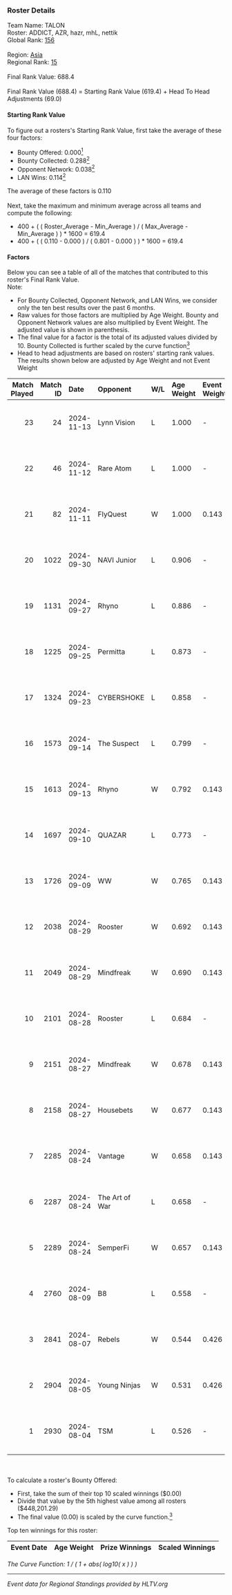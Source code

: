 ### Roster Details<br />
Team Name: TALON<br />
Roster: ADDICT, AZR, hazr, mhL, nettik<br />
Global Rank: [156](../../standings_global_2024_11_13.md)<br />
<br />
Region: [Asia]( ../../standings_asia_2024_11_13.md)<br />
Regional Rank: [15]( ../../standings_asia_2024_11_13.md)<br />
<br />
Final Rank Value:  688.4<br />
<br />
Final Rank Value (688.4) = Starting Rank Value (619.4) + Head To Head Adjustments (69.0)<br />

#### Starting Rank Value<br />
To figure out a rosters's Starting Rank Value, first take the average of these four factors:<br />
- Bounty Offered: 0.000[<sup>1</sup>](#table2)
- Bounty Collected: 0.288[<sup>2</sup>](#table1)
- Opponent Network: 0.038[<sup>2</sup>](#table1)
- LAN Wins: 0.114[<sup>2</sup>](#table1)

The average of these factors is 0.110<br />
<br />
Next, take the maximum and minimum average across all teams and compute the following:<br />
- 400 + ( ( Roster_Average - Min_Average ) / ( Max_Average - Min_Average ) ) * 1600 = 619.4
- 400 + ( ( 0.110 - 0.000 ) / ( 0.801 - 0.000 ) ) * 1600 = 619.4


#### Factors<br />
Below you can see a table of all of the matches that contributed to this roster's Final Rank Value.<br />
Note:<br />

- For Bounty Collected, Opponent Network, and LAN Wins, we consider only the ten best results over the past 6 months.
- Raw values for those factors are multiplied by Age Weight. Bounty and Opponent Network values are also multiplied by Event Weight. The adjusted value is shown in parenthesis.
- The final value for a factor is the total of its adjusted values divided by 10. Bounty Collected is further scaled by the curve function[<sup>3</sup>](#curveFunction)
- Head to head adjustments are based on rosters' starting rank values. The results shown below are adjusted by Age Weight and not Event Weight
<span id="table1"></span><br />


| Match Played | Match ID | Date       | Opponent       | W/L | Age Weight | Event Weight | Bounty Collected | Opponent Network | LAN Wins  | H2H Adj. | Roster                         |
| -: | -: | :- | :- | :- | :- | :- | :- | :- | :- | -: | :- |
|           23 |       24 | 2024-11-13 | Lynn Vision    | L   | 1.000      | -            | -                | -                | -         |    -4.90 | ADDICT, AZR, hazr, mhL, nettik |
|           22 |       46 | 2024-11-12 | Rare Atom      | L   | 1.000      | -            | -                | -                | -         |    -6.41 | ADDICT, AZR, hazr, mhL, nettik |
|           21 |       82 | 2024-11-11 | FlyQuest       | W   | 1.000      | 0.143        | 0.141 (0.020)    | 0.487 (0.070)    | 1 (1.000) |    30.91 | ADDICT, AZR, hazr, mhL, nettik |
|           20 |     1022 | 2024-09-30 | NAVI Junior    | L   | 0.906      | -            | -                | -                | -         |    -3.02 | ADDICT, AZR, hazr, mhL, nettik |
|           19 |     1131 | 2024-09-27 | Rhyno          | L   | 0.886      | -            | -                | -                | -         |    -8.96 | ADDICT, AZR, hazr, mhL, nettik |
|           18 |     1225 | 2024-09-25 | Permitta       | L   | 0.873      | -            | -                | -                | -         |    -4.89 | ADDICT, AZR, hazr, mhL, nettik |
|           17 |     1324 | 2024-09-23 | CYBERSHOKE     | L   | 0.858      | -            | -                | -                | -         |    -4.44 | ADDICT, AZR, hazr, mhL, nettik |
|           16 |     1573 | 2024-09-14 | The Suspect    | L   | 0.799      | -            | -                | -                | -         |   -10.18 | ADDICT, AZR, hazr, mhL, nettik |
|           15 |     1613 | 2024-09-13 | Rhyno          | W   | 0.792      | 0.143        | 0.016 (0.002)    | 0.371 (0.042)    | 0 (0.000) |    16.77 | ADDICT, AZR, hazr, mhL, nettik |
|           14 |     1697 | 2024-09-10 | QUAZAR         | L   | 0.773      | -            | -                | -                | -         |   -11.88 | ADDICT, AZR, hazr, mhL, nettik |
|           13 |     1726 | 2024-09-09 | WW             | W   | 0.765      | 0.143        | 0.000 (0.000)    | 0.179 (0.020)    | 0 (0.000) |     7.31 | ADDICT, AZR, hazr, mhL, nettik |
|           12 |     2038 | 2024-08-29 | Rooster        | W   | 0.692      | 0.143        | 0.013 (0.001)    | 0.233 (0.023)    | 0 (0.000) |    12.89 | ADDICT, AZR, hazr, mhL, nettik |
|           11 |     2049 | 2024-08-29 | Mindfreak      | W   | 0.690      | 0.143        | 0.005 (0.000)    | 0.210 (0.021)    | 0 (0.000) |    12.35 | ADDICT, AZR, hazr, mhL, nettik |
|           10 |     2101 | 2024-08-28 | Rooster        | L   | 0.684      | -            | -                | -                | -         |    -8.51 | ADDICT, AZR, hazr, mhL, nettik |
|            9 |     2151 | 2024-08-27 | Mindfreak      | W   | 0.678      | 0.143        | 0.005 (0.000)    | 0.210 (0.020)    | 0 (0.000) |    12.35 | ADDICT, AZR, hazr, mhL, nettik |
|            8 |     2158 | 2024-08-27 | Housebets      | W   | 0.677      | 0.143        | 0.003 (0.000)    | 0.143 (0.014)    | 0 (0.000) |    11.62 | ADDICT, AZR, hazr, mhL, nettik |
|            7 |     2285 | 2024-08-24 | Vantage        | W   | 0.658      | 0.143        | 0.000 (0.000)    | -                | 0 (0.000) |     7.33 | ADDICT, AZR, hazr, mhL, nettik |
|            6 |     2287 | 2024-08-24 | The Art of War | L   | 0.658      | -            | -                | -                | -         |    -8.83 | ADDICT, AZR, hazr, mhL, nettik |
|            5 |     2289 | 2024-08-24 | SemperFi       | W   | 0.657      | 0.143        | -                | 0.099 (0.009)    | 0 (0.000) |     6.42 | ADDICT, AZR, hazr, mhL, nettik |
|            4 |     2760 | 2024-08-09 | B8             | L   | 0.558      | -            | -                | -                | -         |    -0.47 | ADDICT, AZR, hazr, mhL, nettik |
|            3 |     2841 | 2024-08-07 | Rebels         | W   | 0.544      | 0.426        | 0.035 (0.008)    | 0.469 (0.109)    | 0 (0.000) |    14.48 | ADDICT, AZR, hazr, mhL, nettik |
|            2 |     2904 | 2024-08-05 | Young Ninjas   | W   | 0.531      | 0.426        | 0.003 (0.001)    | 0.247 (0.056)    | -         |    11.63 | ADDICT, AZR, hazr, mhL, nettik |
|            1 |     2930 | 2024-08-04 | TSM            | L   | 0.526      | -            | -                | -                | -         |    -2.51 | ADDICT, AZR, hazr, mhL, nettik |

<br />
<span id="table2"></span><br />
To calculate a roster's Bounty Offered:<br />

- First, take the sum of their top 10 scaled winnings ($0.00)
- Divide that value by the 5th highest value among all rosters ($448,201.29)
- The final value (0.00) is scaled by the curve function.[<sup>3</sup>](#curveFunction)

Top ten winnings for this roster:<br />

| Event Date | Age Weight | Prize Winnings | Scaled Winnings |
| :- | -: | :- | :- |


<span id="curveFunction"></span>_The Curve Function: 1 / ( 1 + abs( log10( x ) ) )_<br />

---
_Event data for Regional Standings provided by HLTV.org_<br />
